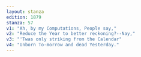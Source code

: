```yaml
---
layout: stanza
edition: 1879
stanza: 57
v1: "Ah, by my Computations, People say,"
v2: "Reduce the Year to better reckoning?--Nay,"
v3: "'Twas only striking from the Calendar"
v4: "Unborn To-morrow and dead Yesterday."
---
```

